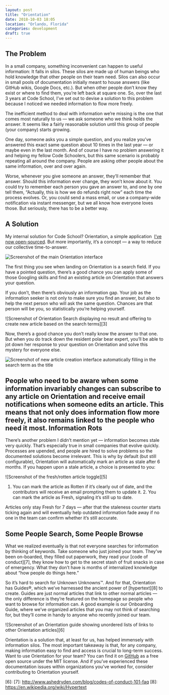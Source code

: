 ```yaml
---
layout: post
title: "Orientation"
date: 2018-10-03 18:05
location: "Orlando, Florida"
categories: development
draft: true
---
```

## The Problem

In a small company, something inconvenient can happen to useful information: It
falls in silos. These silos are made up of human beings who hold knowledge that
other people on their team need. Silos can also occur in small pools of
documentation initially meant to house answers (like GitHub wikis, Google Docs,
etc.). But when other people don’t know they exist or where to find them, you’re
left back at square one. So, over the last 3 years at Code School, I’ve set out
to devise a solution to this problem because I noticed we needed information to
flow more freely.

The inefficient method to deal with information we’re missing is the one that
comes most naturally to us — we ask someone who we think holds the answer. It
seems like a fairly reasonable solution until this group of people (your
company) starts growing.

One day, someone asks you a simple question, and you realize you’ve answered
this exact same question about 10 times in the last year — or maybe even in the
last month. And of course I have no problem answering it and helping my fellow
Code Schoolers, but this same scenario is probably repeating all around the
company. People are asking other people about the same information, over and
over again.

Worse, whenever you give someone an answer, they’ll remember that answer. Should
this information ever change, they won’t know about it. You could try to
remember each person you gave an answer to, and one by one tell them, “Actually,
this is how we do refunds right now” each time the process evolves. Or, you
could send a mass email, or use a company-wide notification via instant
messenger, but we all know how everyone loves those. But seriously, there has to
be a better way.

## A Solution

My internal solution for Code School? Orientation, a simple application 
[I’ve now open-sourced][1]. But more importantly, it’s a concept — a way to
reduce our collective time-to-answer.

![Screenshot of the main Orientation interface][2]

The first thing you see when landing on Orientation is a search field. If you
have a pointed question, there’s a good chance you can apply some of those
Googling skills and find an existing article on Orientation that answers your
question.

If you don’t, then there’s obviously an information gap. Your job as the
information seeker is not only to make sure you find an answer, but also to help
the next person who will ask the same question. Chances are that person will be
you, so statistically you’re helping yourself.

![Screenshot of Orientation Search displaying no result and offering to create new article based on the search terms][3]

Now, there’s a good chance you don’t really know the answer to that one. But
when you do track down the resident polar bear expert, you’ll be able to jot
down her response to your question on Orientation and solve this mystery for
everyone else.  

![Screenshot of new article creation interface automatically filling in the search term as the title][4]

People who need to be aware when some information invariably changes can
subscribe to any article on Orientation and receive email notifications when
someone edits an article. This means that not only does information flow more
freely, it also remains linked to the people who need it most.
Information Rots
----------------

There’s another problem I didn’t mention yet — information becomes stale very
quickly. That’s especially true in small companies that evolve quickly.
Processes are upended, and people are hired to solve problems so the documented
solutions become irrelevant. This is why by default (but still configurable),
Orientation will automatically mark an article as stale after 6 months. If you
happen upon a stale article, a choice is presented to you:

![Screenshot of the fresh/rotten article toggle][5]

1.  You can mark the article as Rotten if it’s clearly out of date, and the
contributors will receive an email prompting them to update it. 2.  You can mark
the article as Fresh, signaling it’s still up to date.

Articles only stay Fresh for 7 days — after that the staleness counter starts
ticking again and will eventually help outdated information fade away if no one
in the team can confirm whether it’s still accurate.

## Some People Search, Some People Browse

What we realized eventually is that not everyone searches for information by
thinking of keywords. Take someone who just joined your team. They’ve been
on-boarded, they filled out paperwork, they read your [code of conduct][7],
they know how to get to the secret stash of fruit snacks in case of emergency.
What they don’t have is months of internalized knowledge about “how people do
things here.”

So it’s hard to search for Unknown Unknowns™. And for that, Orientation has
Guides®, which we’ve harnessed the ancient power of [hypertext][8] to create.
Guides are just normal articles that link to other normal articles — the only
difference is they’re featured on the homepage so people who want to browse for
information can. A good example is our Onboarding Guide, where we’ve organized
articles that you may not think of searching for, but they’ll come in handy to
anyone who recently joined our team.

![Screenshot of an Orientation guide showing unordered lists of links to other Orientation articles][6]

Orientation is a solution that, at least for us, has helped immensely with
information silos. The most important takeaway is that, for any company, making
information easy to find and access is crucial to long-term success. Want to
use Orientation for your team? You can find it on [GitHub][1] as a free open
source under the MIT license. And if you’ve experienced these documentation
issues within organizations you’ve worked for, consider contributing to
Orientation yourself.

[1]: https://github.com/olivierlacan/orientation
[2]:
[3]:
[4]:
[5]:
[6]:
[7]: http://www.ashedryden.com/blog/codes-of-conduct-101-faq
[8]: https://en.wikipedia.org/wiki/Hypertext
